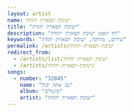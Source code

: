 ```yaml
---
layout: artist
name: ישיבת תפארת יהודה
title: "ישיבת תפארת יהודה"
description: "דף האמן ישיבת תפארת יהודה"
keywords: "שירים, מוזיקה, ישיבת תפארת יהודה"
permalink: /artists/ישיבת-תפארת-יהודה
redirect_from:
  - /artists/list/ישיבת תפארת יהודה
  - /artists/ישיבת-תפארת-יהודה/
songs:
  - number: "32845"
    name: "גם אתה יכול"
    album: "סינגלים"
    artist: "ישיבת תפארת יהודה"
---
```

